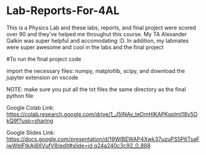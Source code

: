 # Lab-Reports-For-4AL

This is a Physics Lab and these labs, reports, and final project were scored over 90 and they've helped me throughut this course. My TA Alexander Galkin was super helpful and accomodating :D. 
In addition, my labmates were super awesome and cool in the labs and the final project

#To run the final project code

import the necessary files: numpy, matplotlib, scipy, and download the jupyter extension on vscode

NOTE: make sure you put all the txt files the same directory as the final python file

Google Colab Link: https://colab.research.google.com/drive/1_J5INAv_teDmHlKAPKoplml18v5OkQ9f?usp=sharing

Google Slides Link: https://docs.google.com/presentation/d/19WIBEWAP4Xwk37uzuPS5P6TsaFjwWblFtkAj8XVufV8/edit#slide=id.g24a240c3c92_0_888
